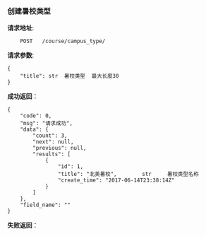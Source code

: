 ### 创建暑校类型

**请求地址**:
```
    POST   /course/campus_type/
```

**请求参数**:
```
{
    "title": str  暑校类型  最大长度30
}
```

**成功返回**：
```
{
    "code": 0,
    "msg": "请求成功",
    "data": {
        "count": 3,
        "next": null,
        "previous": null,
        "results": [
            {
                "id": 1,
                "title": "北美暑校",        str     暑校类型名称
                "create_time": "2017-06-14T23:38:14Z"
            }
        ]
    },
    "field_name": ""
}
```

**失败返回**：
```

```